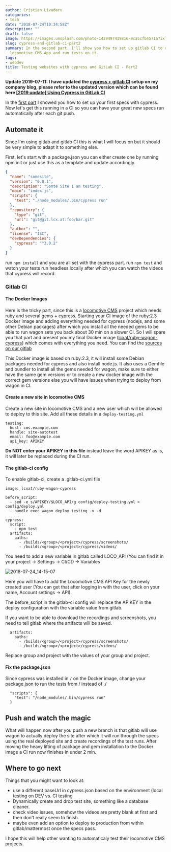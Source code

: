 ```yaml
---
author: Cristian Livadaru
categories:
- tech
date: "2018-07-24T10:34:58Z"
description: ""
draft: false
image: https://images.unsplash.com/photo-1429497419816-9ca5cfb4571a?ixlib=rb-0.3.5&q=80&fm=jpg&crop=entropy&cs=tinysrgb&w=1080&fit=max&ixid=eyJhcHBfaWQiOjExNzczfQ&s=cce7231fc568594a3fc6b7f21fbc7b03
slug: cypress-and-gitlab-ci-part2
summary: In the second part, I'll show you how to set up gitlab CI to deploy your
  locomotive CMS App and run tests on it.
tags:
- webdev
title: Testing websites with cypress and GitLab CI - Part2
---
```



**Update 2019-07-11: I have updated the [cypress + gitlab CI](https://lcx.wien/blog/cypress-gitlab-ci/) setup on my company blog, please refer to the updated version which can be found here [[2019 update] Using Cypress in GitLab CI](https://lcx.wien/blog/cypress-gitlab-ci/)**

In the [first part](__GHOST_URL__/testing-websites-with-cypress-and-gitlab-ci/) I showed you how to set up your first specs with cypress.
Now let's get this running in a CI so you can have your great new specs run automatically after each git push.

## Automate it
Since I'm using gitlab and gitlab CI this is what I will focus on but it should be very simple to adapt it to something else.

First, let's start with a package.json you can either create one by running npm init or just use this as a template and update accordingly.

```json
{
  "name": "somesite",
  "version": "0.0.1",
  "description": "Somte Site I am testing",
  "main": "index.js",
  "scripts": {
    "test": "./node_modules/.bin/cypress run"
  },
  "repository": {
    "type": "git",
    "url": "git@git.lcx.at:foo/bar.git"
  },
  "author": "",
  "license": "ISC",
  "devDependencies": {
    "cypress": "^3.0.2"
  }
}
```

run `npm install` and you are all set with the cypress part.
run `npm test` and watch your tests run headless locally after which you can watch the videos that cypress will record.

### Gitlab CI

#### The Docker Images
Here is the tricky part, since this is a [locomotive CMS](https://www.locomotivecms.com/) project which needs ruby and several gems + cypress.
Starting your CI image of the ruby:2.3 Docker image and adding everything needed for cypress (nodejs, and some other Debian packages) after which you install all the needed gems to be able to run wagon sets you back about 30 min on a slower CI.
So I will spare you that part and present you my final Docker image ([lcxat/ruby-wagon-cypress](https://hub.docker.com/r/lcxat/ruby-wagon-cypress/)) which comes with everything you need.
You can find the [sources on our gitlab](https://git.lcx.at/lcx_at/ruby-wagon-cypress)

This Docker image is based on ruby:2.3, it will install some Debian packages needed for cypress and also install node.js.
It also uses a Gemfile and bundler to install all the gems needed for wagon, make sure to either have the same gem versions or to create a new docker image with the correct gem versions else you will have issues when trying to deploy from wagon in CI.

#### Create a new site in locomotive CMS
Create a new site in locomotive CMS and a new user which will be allowed to deploy to this site.
Add all these details in a `deploy-testing.yml`


```
testing:
  host: cms.example.com
  handle: site-autotest
  email: foo@example.com
  api_key: APIKEY
```

**Do NOT enter your APIKEY in this file** instead leave the word APIKEY as is, it will later be replaced during the CI run.

#### The gitlab-ci config

To enable gitlab-ci, create a .gitlab-ci.yml file

```
image: lcxat/ruby-wagon-cypress

before_script:
  - sed -e s/APIKEY/$LOCO_API/g config/deploy-testing.yml > config/deploy.yml
  - bundle exec wagon deploy testing -v -d

cypress:
  script:
    - npm test
  artifacts:
    paths:
      - /builds/<group>/<project>/cypress/screenshots/
      - /builds/<group>/<project>/cypress/videos/
```

You need to add a new variable in gitlab called LOCO_API (You can find it in your project -> Settings -> CI/CD -> Variables

![2018-07-24_14-15-07](/images/2018/07/2018-07-24_14-15-07.png)

Here you will have to add the Locomotive CMS API Key for the newly created user (You can get that after logging in with the user, click on your name, Account settings -> API).

The before_script in the gitlab-ci config will replace the APIKEY in the deploy configuration with the variable value from gitlab.

If you want to be able to download the recordings and screenshots, you need to tell gitlab where the artifacts will be saved.

```
  artifacts:
    paths:
      - /builds/<group>/<project>/cypress/screenshots/
      - /builds/<group>/<project>/cypress/videos/
```

Replace group and project with the values of your group and project.

#### Fix the package.json

Since cypress was installed in `/` on the Docker image, change your package.json to run the tests from / instead of ./

```
  "scripts": {
    "test": "/node_modules/.bin/cypress run"
  }
```

## Push and watch the magic

What will happen now after you push a new branch is that gitlab will use wagon to actually deploy the site after which it will run through the specs using the real deployed site and create recordings of the test runs.
After moving the heavy lifting of package and gem installation to the Docker image a CI run now finishes in under 2 min.

## Where to go next

Things that you might want to look at:

* use a different baseUrl in cypress.json based on the environment (local testing on DEV vs. CI testing
* Dynamically create and drop test site, something like a database cleaner.
* check video issues, somehow the videos are pretty blank at first and then don't really seem to finish.
* maybe even add an option to deploy to production from within gitlab/mattermost once the specs pass.

I hope this will help other wanting to automaticaly test their locomotive CMS projects.

